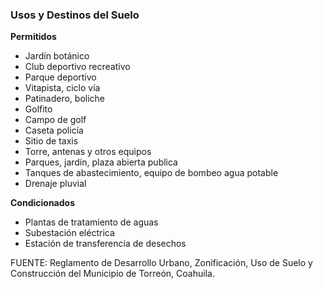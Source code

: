 ﻿
### Usos y Destinos del Suelo

**Permitidos**

* Jardín botánico
* Club deportivo recreativo
* Parque deportivo
* Vitapista, ciclo vía
* Patinadero, boliche
* Golfito
* Campo de golf
* Caseta policía
* Sitio de taxis
* Torre, antenas y otros equipos
* Parques, jardín, plaza abierta publica
* Tanques de abastecimiento, equipo de bombeo agua potable
* Drenaje pluvial

**Condicionados**

* Plantas de tratamiento de aguas
* Subestación eléctrica
* Estación de transferencia de desechos

FUENTE: Reglamento de Desarrollo Urbano, Zonificación, Uso de Suelo y Construcción del Municipio de Torreón, Coahuila.
